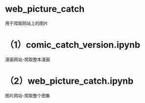 # web_picture_catch
用于爬取网站上的图片
# （1）comic_catch_version.ipynb
漫画网站-爬取整本漫画
# （2）web_picture_catch.ipynb
图片网站-爬取整个图集
